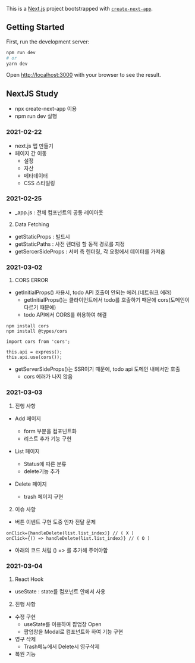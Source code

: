 This is a [Next.js](https://nextjs.org/) project bootstrapped with [`create-next-app`](https://github.com/vercel/next.js/tree/canary/packages/create-next-app).

## Getting Started

First, run the development server:

```bash
npm run dev
# or
yarn dev
```

Open [http://localhost:3000](http://localhost:3000) with your browser to see the result.

<!-- You can start editing the page by modifying `pages/index.js`. The page auto-updates as you edit the file.

[API routes](https://nextjs.org/docs/api-routes/introduction) can be accessed on [http://localhost:3000/api/hello](http://localhost:3000/api/hello). This endpoint can be edited in `pages/api/hello.js`.

The `pages/api` directory is mapped to `/api/*`. Files in this directory are treated as [API routes](https://nextjs.org/docs/api-routes/introduction) instead of React pages.

## Learn More

To learn more about Next.js, take a look at the following resources:

- [Next.js Documentation](https://nextjs.org/docs) - learn about Next.js features and API.
- [Learn Next.js](https://nextjs.org/learn) - an interactive Next.js tutorial.

You can check out [the Next.js GitHub repository](https://github.com/vercel/next.js/) - your feedback and contributions are welcome!

## Deploy on Vercel

The easiest way to deploy your Next.js app is to use the [Vercel Platform](https://vercel.com/new?utm_medium=default-template&filter=next.js&utm_source=create-next-app&utm_campaign=create-next-app-readme) from the creators of Next.js.

Check out our [Next.js deployment documentation](https://nextjs.org/docs/deployment) for more details. -->

## NextJS Study
- npx create-next-app 이용
- npm run dev 실행

### 2021-02-22

- next.js 앱 만들기
- 페이지 간 이동
    - 설정
    - 자산
    - 메타데이터
    - CSS 스타일링


### 2021-02-25
- _app.js : 전체 컴포넌트의 공통 레이아웃

2. Data Fetching
- getStaticProps : 빌드시
- getStaticPaths : 사전 렌더링 할 동적 경로를 지정
- getSercerSideProps : 서버 측 렌더링, 각 요청에서 데이터를 가져옴

### 2021-03-02
1. CORS ERROR
- getInitialProps() 사용시, todo API 호출이 안되는 에러.(네트워크 에러)
    - getInitialProps()는 클라이언트에서 todo를 호출하기 때문에 cors(도메인이 다르기 때문에)
    - todo API에서 CORS를 허용하여 해결

```
npm install cors
npm install @types/cors

```

```
import cors from 'cors';

this.api = express();
this.api.use(cors());

```

- getServerSideProps()는 SSR이기 때문에, todo api 도메인 내에서만 호출
    - cors 에러가 나지 않음

### 2021-03-03

1. 진행 사항

- Add 페이지
    - form 부분을 컴포넌트화
    - 리스트 추가 기능 구현

- List 페이지
    - Status에 따른 분류
    - delete기능 추가

- Delete 페이지
    - trash 페이지 구현

2. 이슈 사항

- 버튼 이벤트 구현 도중 인자 전달 문제
```
onClick={handleDelete(list.list_index)} // ( X )
onClick={() => handleDelete(list.list_index)} // ( O )
```
- 아래의 코드 처럼 () => 를 추가해 주어야함 


### 2021-03-04

1. React Hook
- useState : state를 컴포넌트 안에서 사용

2. 진행 사항
- 수정 구현
    - useState를 이용하여 팝업창 Open
    - 팝업창을 Modal로 컴포넌트화 하여 기능 구현
- 영구 삭제
    - Trash메뉴에서 Delete시 영구삭제
- 복원 기능